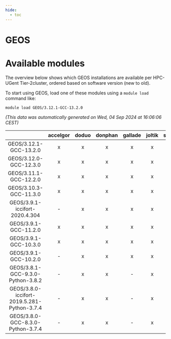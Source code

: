 ```yaml
---
hide:
  - toc
---
```


GEOS
====

# Available modules


The overview below shows which GEOS installations are available per HPC-UGent Tier-2cluster, ordered based on software version (new to old).

To start using GEOS, load one of these modules using a `module load` command like:

```shell
module load GEOS/3.12.1-GCC-13.2.0
```

*(This data was automatically generated on Wed, 04 Sep 2024 at 16:06:06 CEST)*  

| |accelgor|doduo|donphan|gallade|joltik|shinx|skitty|
| :---: | :---: | :---: | :---: | :---: | :---: | :---: | :---: |
|GEOS/3.12.1-GCC-13.2.0|x|x|x|x|x|x|x|
|GEOS/3.12.0-GCC-12.3.0|x|x|x|x|x|x|x|
|GEOS/3.11.1-GCC-12.2.0|x|x|x|x|x|-|x|
|GEOS/3.10.3-GCC-11.3.0|x|x|x|x|x|-|x|
|GEOS/3.9.1-iccifort-2020.4.304|-|x|x|x|x|-|x|
|GEOS/3.9.1-GCC-11.2.0|x|x|x|x|x|-|x|
|GEOS/3.9.1-GCC-10.3.0|x|x|x|x|x|-|x|
|GEOS/3.9.1-GCC-10.2.0|-|x|x|x|x|-|x|
|GEOS/3.8.1-GCC-9.3.0-Python-3.8.2|-|x|x|-|x|-|x|
|GEOS/3.8.0-iccifort-2019.5.281-Python-3.7.4|-|x|x|-|x|-|x|
|GEOS/3.8.0-GCC-8.3.0-Python-3.7.4|-|x|x|-|x|-|x|
